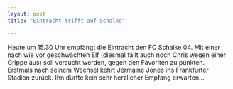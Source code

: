 ```yaml
---
layout: post
title: "Eintracht trifft auf Schalke"

---
```


Heute um 15.30 Uhr empfängt die Eintracht den FC Schalke 04. Mit einer nach wie vor geschwächten Elf (diesmal fällt auch noch Chris wegen einer Grippe aus) soll versucht werden, gegen den Favoriten zu punkten. Erstmals nach seinem Wechsel kehrt Jermaine Jones ins Frankfurter Stadion zurück. Ihn dürfte kein sehr herzlicher Empfang erwarten...



